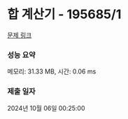 # 합 계산기 - 195685/1 

[문제 링크](https://level.goorm.io/exam/195685/%ED%95%A9-%EA%B3%84%EC%82%B0%EA%B8%B0/quiz/1) 

### 성능 요약

메모리: 31.33 MB, 시간: 0.06 ms

### 제출 일자

2024년 10월 06일 00:25:00


